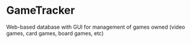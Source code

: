 # GameTracker
Web-based database with GUI for management of games owned (video games, card games, board games, etc)
